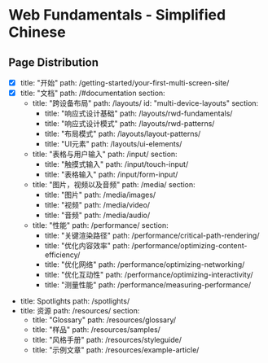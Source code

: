 # Web Fundamentals - Simplified Chinese

## Page Distribution

- [x] title: "开始" 
  path: /getting-started/your-first-multi-screen-site/
- [x] title: "文档"
  path: /#documentation
  section:
    - title: "跨设备布局"
      path: /layouts/
      id: "multi-device-layouts"
      section:
        - title: "响应式设计基础"
          path: /layouts/rwd-fundamentals/
        - title: "响应式设计模式"
          path: /layouts/rwd-patterns/
        - title: "布局模式"
          path: /layouts/layout-patterns/
        - title: "UI元素"
          path: /layouts/ui-elements/
    - title: "表格与用户输入"
      path: /input/
      section:
      - title: "触摸式输入"
        path: /input/touch-input/
      - title: "表格输入"
        path: /input/form-input/
    - title: "图片，视频以及音频"
      path: /media/
      section:
      - title: "图片"
        path: /media/images/
      - title: "视频"
        path: /media/video/
      - title: "音频"
        path: /media/audio/
    - title: "性能"
      path: /performance/
      section:
        - title: "关键渲染路径"
          path: /performance/critical-path-rendering/
        - title: "优化内容效率"
          path: /performance/optimizing-content-efficiency/
        - title: "优化网络"
          path: /performance/optimizing-networking/
        - title: "优化互动性"
          path: /performance/optimizing-interactivity/
        - title: "测量性能"
          path: /performance/measuring-performance/
- title: Spotlights
  path: /spotlights/
- title: 资源
  path: /resources/
  section:
  - title: "Glossary"
    path: /resources/glossary/
  - title: "样品"
    path: /resources/samples/
  - title: "风格手册"
    path: /resources/styleguide/
  - title: "示例文章"
    path: /resources/example-article/
